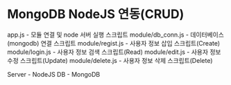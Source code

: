 # MongoDB NodeJS 연동(CRUD)

app.js - 모듈 연결 및 node 서버 실행 스크립트
module/db_conn.js - 데이터베이스(mongodb) 연결 스크립트
module/regist.js - 사용자 정보 삽입 스크립트(Create)
module/login.js - 사용자 정보 검색 스크립트(Read)
module/edit.js - 사용자 정보 수정 스크립트(Update)
module/delete.js - 사용자 정보 삭제 스크립트(Delete)

Server - NodeJS
DB - MongoDB

